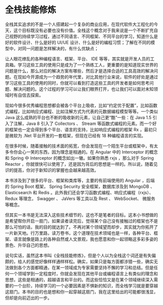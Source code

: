 # 全栈技能修炼

全栈其实追求的不是一个人搭建起一个复杂的商业应用，在现代软件大工程化的今天，这个目标既没有必要也没有价值。全栈这个概念对于我来说是一个不断扩充自己视野的持续学习过程，通过不同语言、不同框架、不同平台的学习，知道什么是好的软件设计、什么是好的 UI/UE 设计、什么是好的编程习惯；了解在不同的模型中，对同一问题是怎样解决的，有什么优缺点；

让人眼花缭乱的各种编程语言、框架、平台、 IDE 等等，其实就是开发人员的工具箱。学习这些工具的使用只是成为了一个熟练工人，更重要的是知道现实世界的问题是什么，那么对应的解决方案有哪些，然后才是选择合适的工具高效的解决问题。在现如今开源成为一个趋势的年代里，对比其他行业来说，软件的好处是通过学习这些工具的使用的同时，你就可以看到打造这些工具的开发者是如何思考问题、解决问题的。这个过程的学习可以让我们眼界打开，也让我们可以面对未知领域时有自信去探索。

现如今很多优秀编程思想都会被各个平台上吸收，比如“约定优于配置”，比如函数式编程，比如响应式编程、比如注解方式为代表的元数据编程模型等等。一个类似 Java 这么成熟的平台也不断的吸收新的元素，让自己更“酷”一些：在 Java 1.5 引入了注解，Java 8 引入了 Collectors 、 Stream 等函数式编程的元素。而一个好的框架也一定会得到多个平台、语言的支持，比如响应式编程的框架 Rx ，最初只是微软为 .Net 平台开发的一套框架，但现在已经有 18 种编程语言的实现。

在很多时候，随着接触的技术面的拓宽，你会发现在一个陌生平台或框架中，有太多令你会心一笑的东西，因为理念是相通的。在 Angular 中的 Interceptor 的概念和 Spring 中 Interceptor 的概念如出一辙。如果你熟悉 rxjs ，那么对于 Spring Reactor ，你就很快可以使用了，还是因为背后的思想是一样的。所以说，随着见识的提高，你对于新知识的掌握也会越来越高效。

本书涉及到了很多的平台、框架和类库等，主要的有前端使用的 Angular ，后端的 Spring Boot 框架， Spring Security 安全框架，数据库涉及到 MongoDB 、 Elasticsearch 和 Redis 。此外我们还会学习函数式编程、响应式编程（rxjs）、 Redux 等理念， Swagger 、 JaVers 等工具以及 Rest 、 WebSocket、 微服务等概念。

但其实一本书是无法深入这些技术细节的，这也不是笔者的目标。这本小书想做的是希望帮你开启一扇门，如果读者读完后，觉得某个自己没有接触过的框架也不是那么可怕的话，我的目的就达到了。不再对某个领域望而却步，其实就为你拓开了一片新天地。行万里路，读万卷书，这个道理在技术领域也是一样，各种平台、框架、语言就像是路上的各种自然或人文景观，我也愿意和你一起领略这多彩多姿的景色、升华自己的思想。

说句实话，虽然这本书叫《全栈技能修炼》，但是个人以为全栈这个词还是有失偏颇的，给人的感觉好像样样通样样松。确实，如果只是每方面都涉猎一些，确实无法做到各个方面都精通，在某一领域成为专家需要坚持不懈的学习和总结。但是任何一个领域学到一定程度时，你就会发现在其他平台或编程语言上有类似的理念和思想，这些是相通的，超越语言和平台的。而这些恰恰又是在某个领域继续深入需要的一个台阶，持续学习的一个必要因素是不惧新的知识，而全栈学习就是要穿越这扇门。本书的目的也是想和你一起穿越这扇门，我在这里给出的可能都很浅显，但却是向前迈出的一步。

